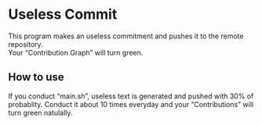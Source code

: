 Useless Commit
====

This program makes an useless commitment and pushes it to the remote repository.  
Your “Contribution Graph” will turn green.

## How to use
If you conduct “main.sh”, useless text is generated and pushed with 30% of probablity.
Conduct it about 10 times everyday and your “Contributions” will turn green natulally. 
